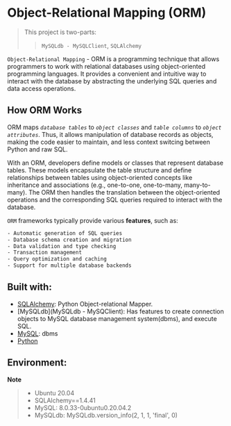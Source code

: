 # Object-Relational Mapping (ORM)  
> This project is two-parts:  
>> `MySQLdb - MySQLClient`, `SQLAlchemy` 

`Object-Relational Mapping` - ORM is a programming technique that allows programmers to work with relational databases using object-oriented programming languages. It provides a convenient and intuitive way to interact with the database by abstracting the underlying SQL queries and data access operations.

## How ORM Works
ORM maps *`database tables`* to *`object classes`* and *`table columns`* to *`object attributes`*. Thus, it allows manipulation of  database records as objects, making the code easier to maintain, and less context switcing between Python and raw SQL.

With an ORM, developers define models or classes that represent database tables. These models encapsulate the table structure and define relationships between tables using object-oriented concepts like inheritance and associations (e.g., one-to-one, one-to-many, many-to-many). The ORM then handles the translation between the object-oriented operations and the corresponding SQL queries required to interact with the database.

`ORM` frameworks typically provide various **features**, such as:
```bash
- Automatic generation of SQL queries
- Database schema creation and migration
- Data validation and type checking
- Transaction management
- Query optimization and caching
- Support for multiple database backends
```

## Built with:

- [SQLAlchemy](https://docs.sqlalchemy.org/en/20/): Python Object-relational Mapper.
- [MySQLdb](MySQLdb - MySQClient): Has features to create connection objects to MySQL database management system(dbms), and execute SQL.
- [MySQL](MySQL): dbms
- [Python]()


## Environment:

**Note**  
> - Ubuntu 20.04  
> - SQLAlchemy==1.4.41  
> - MySQL: 8.0.33-0ubuntu0.20.04.2  
> - MySQLdb: MySQLdb.version_info(2, 1, 1, 'final', 0)
